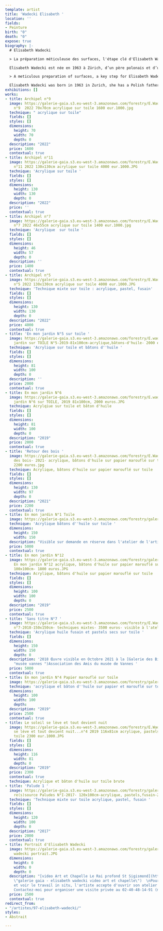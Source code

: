 ```yaml
---
template: artist
title: 'Wadecki Elisabeth '
location: ''
fields:
- Peinture
birth: "0"
death: "0"
expose: true
biography: |-
  # Elisabeth Wadecki

  > La préparation méticuleuse des surfaces, l'étape clé d'Elisabeth Wadecki

  Elisabeth Wadecki est née en 1963 à Zürich, d’un père polonais et d’une mère française. L’artiste se forme à L’Ecole Nationale des Beaux-Arts de Nancy. Elle vit et travaille depuis près de 30 ans dans la région nantaise. Sa technique se joue par une minutieuse préparation des surfaces, sur lesquelles elle peind des paysages par couches successives, apportant transparence, volume, profondeur. De plus, l'artiste utilise une gamme chromatique constamment en accord avec les saisons, ce qui rend son travail d'autant plus naturaliste. Ses oeuvres gardent la trace d'un frémissement à travers le temps, comme si elle n'avait capté que l'essence même du réél. La composition de ses tableaux semble se déployer en miroir, et rappelle la spécificité des paysages chinois. L'artiste est en effet largement influencée par l'Asie : Elisabeth Wadecki lit des poèmes, des haikus. Elle propose des peintures provoquant l'ouverture des perceptions et solicitant les sens: à la vue s'ajoute une union entre le corps, le sujet, et le monde qui l'entoure.

  > A meticulous preparation of surfaces, a key step for Elisabeth Wadecki

  Elisabeth Wadecki was born in 1963 in Zurich, she has a Polish father and a French mother. The artist trained at the National School of Beaux-Arts in Nancy. She has been living and working near Nantes for nearly 30 years. Her technique is based on a meticulous preparation of surfaces, on which she paints landscapes in successive layers, bringing transparency, volume and depth. Moreover, the artist uses a chromatic range constantly in agreement with the seasons, which makes her work even more naturalist. Her pieces keep the trace of a quivering through time, as if she had only captured the essence of reality. The composition of her paintings seems to unfold in a mirror, and recalls the specificity of Chinese landscapes. The artist is indeed largely influenced by Asia: Elisabeth Wadecki reads poems, haikus. She proposes paintings provoking the opening of perceptions and soliciting the senses: to the sight is added a union between the body, the subject, and the world which surrounds it.
exhibitions: []
works:
- title: Archipel n°9
  image: https://galerie-gaia.s3.eu-west-3.amazonaws.com/forestry/E.Wadecki Archipels
    n°9  2022 70x70cm acrylique sur toile 1600 eur.1000.jpg
  technique: " acrylique sur toile"
  fields: []
  styles: []
  dimensions:
    height: 70
    width: 70
    depth: 0
  description: "2022"
  price: 1600
  contextual: true
- title: Archipel n°11
  image: https://galerie-gaia.s3.eu-west-3.amazonaws.com/forestry/E.Wadecki Archipels
    n°11 2022 130x130cm acrylique sur toile 4000 eur.1000.JPG
  technique: 'Acrylique sur toile '
  fields: []
  styles: []
  dimensions:
    height: 130
    width: 130
    depth: 0
  description: "2022"
  price: ''
  contextual: true
- title: Archipel n°7
  image: https://galerie-gaia.s3.eu-west-3.amazonaws.com/forestry/E.Wadecki Archipels
    n°7 2022 46x55cm acrylique sur toile 1400 eur.1000.jpg
  technique: 'Acrylique  sur toile '
  fields: []
  styles: []
  dimensions:
    height: 46
    width: 57
    depth: 0
  description: ''
  price: 1400
  contextual: true
- title: Archipel n°5
  image: https://galerie-gaia.s3.eu-west-3.amazonaws.com/forestry/E.Wadecki Archipels
    n°5 2022 130x130cm acrylique sur toile 4000 eur.1000.JPG
  technique: 'Technique mixte sur toile : acrylique, pastel, fusain'
  fields: []
  styles: []
  dimensions:
    height: 130
    width: 130
    depth: 0
  description: "2022"
  price: 4000
  contextual: true
- title: 'En mon jardin N°5 sur toile '
  image: https://galerie-gaia.s3.eu-west-3.amazonaws.com/forestry/E.wadecki en mon
    jardin sur TOILE N°5-2019-81x100cm-acrylique,bâtons-d'huile- 2000 euros.JPG
  technique: 'Acrylique sur toile et bâtons d''huile '
  fields: []
  styles: []
  dimensions:
    height: 81
    width: 100
    depth: 0
  description: ''
  price: 2000
  contextual: true
- title: En mon jardin N°6
  image: https://galerie-gaia.s3.eu-west-3.amazonaws.com/forestry/E.wadecki- En mon
    jardin N°6 sur TOILE, 2019 81x100cm, 2000 euros.JPG
  technique: Acrylqiue sur toile et bâton d'huile
  fields: []
  styles: []
  dimensions:
    height: 81
    width: 100
    depth: 0
  description: "2019"
  price: 2000
  contextual: true
- title: 'Retour des bois '
  image: https://galerie-gaia.s3.eu-west-3.amazonaws.com/forestry/E.Wadecki Retour
    des bois- 2021- acrylique, bâtons d'huile sur papier marouflé sur toile- 130x97cm-
    2200 euros.jpg
  technique: Acrylique, bâtons d'huile sur papier marouflé sur toile
  fields: []
  styles: []
  dimensions:
    height: 130
    width: 97
    depth: 0
  description: "2021"
  price: 2200
  contextual: true
- title: En mon jardin N°1 Toile
  image: https://galerie-gaia.s3.eu-west-3.amazonaws.com/forestry/galerie-gaia-elisabeth-wadecki-en-mon-jardin-1-150x150.jpg
  technique: 'Acrylique bâtons d''huile sur toile '
  dimensions:
    height: 150
    width: 150
  description: "Visible sur demande en réserve dans l'atelier de l'artiste  \n2019"
  price: 5000
  contextual: true
- title: En mon jardin N°12
  image: https://galerie-gaia.s3.eu-west-3.amazonaws.com/forestry/galerie-gaia-Wadecki
    En mon jardin N°12 acrylique, bâtons d'huile sur papier marouflé sur toile-  2019-
    100x100cm- 1800 euros.JPG
  technique: Acrylique, bâtons d'huile sur papier marouflé sur toile
  fields: []
  styles: []
  dimensions:
    height: 100
    width: 100
    depth: 0
  description: "2019"
  price: 2500
  contextual: true
- title: 'Sans titre N°7 '
  image: https://galerie-gaia.s3.eu-west-3.amazonaws.com/forestry/E.Wadecki sans titre
    n°7-2018-150x150cm- techniques mixtes- 3500 euros- visible à l'atelier.JPG
  technique: 'Acrylique huile fusain et pastels secs sur toile '
  fields: []
  dimensions:
    height: 150
    width: 150
    depth: 0
  description: '2018 Œuvre visible en Octobre 2021 à la [Galerie des Bigotes ](https://www.mairie-vannes.fr/vannesloisirs/agenda/galerie-des-bigotes/
    "musée vannes ")Association des Amis du musée de Vannes '
  price: 5000
  contextual: true
- title: En mon jardin N°4 Papier marouflé sur toile
  image: https://galerie-gaia.s3.eu-west-3.amazonaws.com/forestry/galerie-gaia-elisabeth-wadecki-en-mon-jardin-papiermaroufle-sur-toile-n-4-2019-acrylique-batonsd-huile-100x100-1800eur.JPG
  technique: 'acrylique et bâton d''huile sur papier et marouflé sur toile '
  dimensions:
    height: 100
    width: 100
    depth: 
  description: "2019"
  price: 2500
  contextual: true
- title: Le soleil se lève et tout devient nuit
  image: https://galerie-gaia.s3.eu-west-3.amazonaws.com/forestry/E.Wadecki Le soleil
    se lève et tout devient nuit...n°4 2019 116x81cm acrylique, pastels, fusain sur
    toile 2300 eur.1000.JPG
  fields: []
  styles: []
  dimensions:
    height: 116
    width: 81
    depth: 0
  description: "2019"
  price: 2300
  contextual: true
  technique: Acrylique et bâton d'huile sur toile brute
- title: 'Palude 1 '
  image: https://galerie-gaia.s3.eu-west-3.amazonaws.com/forestry/galerie-gaia-Wadecki
    re(s)source Paludes N°I-2017- 120x100cm-acrylique, pastels,fusain-2000 euros.JPG
  technique: 'Technique mixte sur toile acrylique, pastel, fusain '
  fields: []
  styles: []
  dimensions:
    height: 120
    width: 100
    depth: 0
  description: "2017"
  price: 2000
  contextual: true
- title: Portrait d'Elisabeth Wadecki
  image: https://galerie-gaia.s3.eu-west-3.amazonaws.com/forestry/galerie gaia-elisabeth
    wadecki portrait.JPG
  dimensions:
    height: 0
    width: 0
    depth: 0
  description: "[video Art et Chapelle Le Rai profond St Sigismond](https://www.elisabeth-wadecki.com/video
    \"galerie gaia - elisabeth wadecki video art et chapelle\")  \nPour comprendre
    et voir le travail in situ, l'artiste accepte d'ouvrir son atelier sur rendez-vous.
    Contactez-moi pour organiser une visite privée au 02-40-48-14-91 (max 6 personnes)"
  price: 2500
  contextual: true
redirect_from:
- "/artistes/97-elisabeth-wadecki/"
styles:
- Abstrait

---
```

